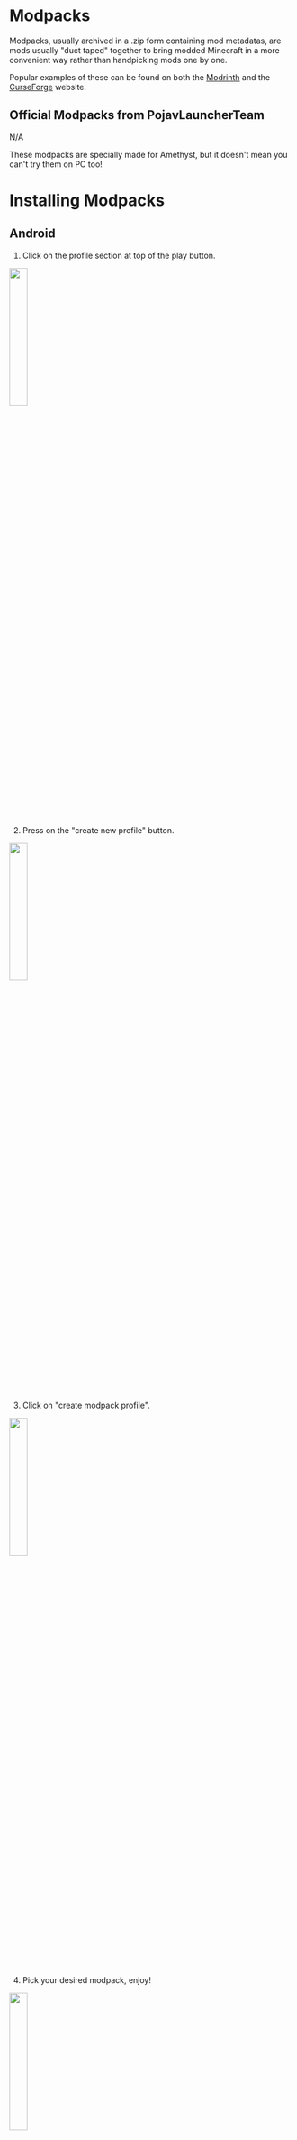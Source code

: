 # Modpacks
Modpacks, usually archived in a .zip form containing mod metadatas, are mods usually "duct taped" together to bring modded Minecraft in a more convenient way rather than handpicking mods one by one.

Popular examples of these can be found on both the [Modrinth](https://modrinth.com/modpacks) and the [CurseForge](https://www.curseforge.com/minecraft/modpacks) website.

## Official Modpacks from PojavLauncherTeam
N/A

These modpacks are specially made for Amethyst, but it doesn't mean you can't try them on PC too!

# Installing Modpacks

## Android
1. Click on the profile section at top of the play button.

<img src="https://github.com/user-attachments/assets/7d76fe6c-e2f0-44b3-aaaf-1cdfc22b9c42" width=25% height=25%>

2. Press on the "create new profile" button.

<img src="https://github.com/user-attachments/assets/431d8191-c207-40f6-99e4-8f957692782c" width=25% height=25%>

3. Click on "create modpack profile".

<img src="https://github.com/user-attachments/assets/2fb3e4e6-e9f7-4f2d-a141-44ef3a86cfb3" width=25% height=25%>

4.  Pick your desired modpack, enjoy!

<img src="https://github.com/user-attachments/assets/31196b5d-1100-4f28-9a20-14f8a2cf6a4b" width=25% height=25%>

## iOS

1. Go to profiles from the sidebar.

<img src="https://github.com/user-attachments/assets/18eb075e-1b0e-4047-82bc-e6946c013e78" width=25% height=25%>

2. Press the "+" button

<img src="https://github.com/user-attachments/assets/93da54e8-a9c4-452a-a248-9d7c9bef83fe" width=25% height=25%>

3. Once a prompt appears, press the "Modpack" option.

<img src="https://github.com/user-attachments/assets/36f2d847-6a94-4c83-949f-86f54a257fb6" width=25% height=25%>

4. Pick your desired modpack, enjoy!

<img src="https://github.com/user-attachments/assets/422ec7ad-123e-4095-97ea-ff6c055f973e" width=25% height=25%>
